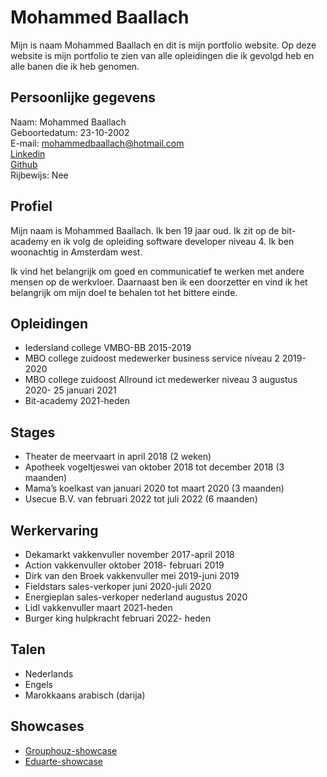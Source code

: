 # Mohammed Baallach

Mijn is naam Mohammed Baallach en dit is mijn portfolio website.
Op deze website is mijn portfolio te zien van alle opleidingen die ik gevolgd heb en alle banen die ik heb genomen.

## Persoonlijke gegevens

Naam: Mohammed Baallach  
Geboortedatum: 23-10-2002  
E-mail: mohammedbaallach@hotmail.com  
<a href ="https://www.linkedin.com/in/mohammed-baallach-7484921a6/">Linkedin</a>  
<a href="https://github.com/Mootje5713">Github</a>  
Rijbewijs: Nee
  
## Profiel

Mijn naam is Mohammed Baallach. Ik ben 19 jaar oud. Ik zit op de bit-academy en ik volg de opleiding software developer niveau 4. Ik ben woonachtig in Amsterdam west.

Ik vind het belangrijk om goed en communicatief te werken met andere mensen op de werkvloer. Daarnaast ben ik een doorzetter en vind ik het belangrijk om mijn doel te behalen tot het bittere einde.

## Opleidingen

- Iedersland college VMBO-BB 2015-2019
- MBO college zuidoost medewerker business service niveau 2 2019-2020
- MBO college zuidoost Allround ict medewerker niveau 3 augustus 2020- 25 januari 2021
- Bit-academy 2021-heden

## Stages

- Theater de meervaart in april 2018 (2 weken)
- Apotheek vogeltjeswei van oktober 2018 tot december 2018 (3 maanden)
- Mama’s koelkast van januari 2020 tot maart 2020 (3 maanden)
- Usecue B.V. van februari 2022 tot juli 2022 (6 maanden)

## Werkervaring
- Dekamarkt vakkenvuller november 2017-april 2018 
- Action vakkenvuller oktober 2018- februari 2019
- Dirk van den Broek vakkenvuller mei 2019-juni 2019
- Fieldstars sales-verkoper juni 2020-juli 2020
- Energieplan sales-verkoper nederland augustus 2020
- Lidl vakkenvuller maart 2021-heden
- Burger king hulpkracht februari 2022- heden

## Talen

- Nederlands
- Engels
- Marokkaans arabisch (darija)

## Showcases

- [Grouphouz-showcase](Showcase_Grouphouz.pdf)
- [Eduarte-showcase](Eduarteverslag.pdf)
